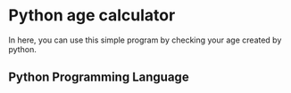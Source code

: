 # Python age calculator
In here, you can use this simple program by checking your age created by python. 

## Python Programming Language
